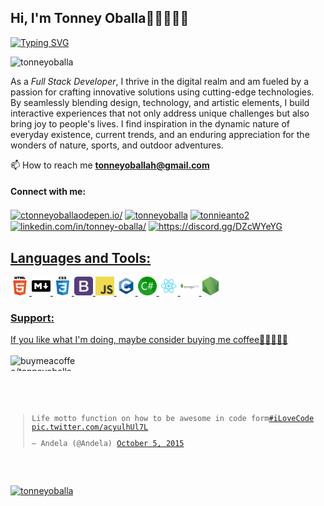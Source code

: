 ## Hi, I'm Tonney Oballa👋🏽👨🏾‍💻

[![Typing SVG][def2]](https://git.io/typing-svg)
<p align="left"> <img src="https://komarev.com/ghpvc/?username=tonneyoballa&label=Profile%20views&color=0e75b6&style=flat" alt="tonneyoballa" /> </p>



As a <em>Full Stack Developer</em>, I thrive in the digital realm and am fueled by a passion for crafting innovative solutions using cutting-edge technologies. By seamlessly blending design, technology, and artistic elements, I build interactive experiences that not only address unique challenges but also bring joy to people's lives. I find inspiration in the dynamic nature of everyday existence, current trends, and an enduring appreciation for the wonders of nature, sports, and outdoor adventures.

📫 How to reach me **tonneyoballah@gmail.com**

<h4 align="left">Connect with me:</h4>
<p align="left">
<a href="https://codepen.io/ctonneyoballaodepen.io/" target="blank"><img align="center" src="https://raw.githubusercontent.com/rahuldkjain/github-profile-readme-generator/master/src/images/icons/Social/codepen.svg" alt="ctonneyoballaodepen.io/" height="20" width="20" /></a>
<a href="https://dev.to/tonneyoballa" target="blank"><img align="center" src="https://raw.githubusercontent.com/rahuldkjain/github-profile-readme-generator/master/src/images/icons/Social/devto.svg" alt="tonneyoballa" height="20" width="20" /></a>
<a href="https://twitter.com/tonnieanto2" target="blank"><img align="center" src="https://raw.githubusercontent.com/rahuldkjain/github-profile-readme-generator/master/src/images/icons/Social/twitter.svg" alt="tonnieanto2" height="20" width="20" /></a>
<a href="https://linkedin.com/in/linkedin.com/in/tonney-oballa/" target="blank"><img align="center" src="https://raw.githubusercontent.com/rahuldkjain/github-profile-readme-generator/master/src/images/icons/Social/linked-in-alt.svg" alt="linkedin.com/in/tonney-oballa/" height="20" width="20" /></a>
<a href="https://discord.gg/https://discord.gg/DZcWYeYG" target="blank"><img align="center" src="https://raw.githubusercontent.com/rahuldkjain/github-profile-readme-generator/master/src/images/icons/Social/discord.svg" alt="https://discord.gg/DZcWYeYG" height="20" width="20" />
</p>

## Languages and Tools:
<code><img height="30" src="https://github.com/github/explore/blob/main/topics/html/html.png"></code>
<code><img height="30" src="https://github.com/github/explore/blob/main/topics/markdown/markdown.png"></code>
<code><img height="30" src="https://github.com/github/explore/blob/main/topics/css/css.png"></code>
<code><img height="30" src="https://github.com/github/explore/blob/main/topics/bootstrap/bootstrap.png"></code>
<code><img height="30" src="https://raw.githubusercontent.com/github/explore/80688e429a7d4ef2fca1e82350fe8e3517d3494d/topics/javascript/javascript.png"></code>
<code><img height="30" src="https://github.com/github/explore/blob/main/topics/c/c.png"></code>
<code><img height="30" src="https://github.com/github/explore/blob/main/topics/csharp/csharp.png"></code>
<code><img height="30" src="https://raw.githubusercontent.com/github/explore/80688e429a7d4ef2fca1e82350fe8e3517d3494d/topics/react/react.png"></code>
<code><img height="30" src="https://github.com/github/explore/blob/main/topics/mongodb/mongodb.png"></code>
<code><img height="30" src="https://raw.githubusercontent.com/github/explore/80688e429a7d4ef2fca1e82350fe8e3517d3494d/topics/nodejs/nodejs.png"></code>

[def2]: https://readme-typing-svg.herokuapp.com?size=25&color=e5c99f&center=true&width=800&lines=Welcome+to+my+profile.+Feel+free+to+connect.

<h3 align="left">Support:</h3>
<p>
  If you like what I'm doing, maybe consider buying me coffee🥺👉🏽👈🏽 <br><br>
  <a href="https://www.buymeacoffee.com/buymeacoffee/tonneyoballa "> <img align="left" src="https://cdn.buymeacoffee.com/buttons/v2/default-yellow.png" height="25" width="105" alt="buymeacoffee/tonneyoballa " /></a></p><br><br>

<br>
<code> <blockquote class="twitter-tweet"><p lang="en" dir="ltr">Life motto function on how to be awesome in code form<a href="https://twitter.com/hashtag/iLoveCode?src=hash&amp;ref_src=twsrc%5Etfw">#iLoveCode</a> <a href="http://t.co/acyulhUl7L">pic.twitter.com/acyulhUl7L</a></p>&mdash; Andela (@Andela) <a href="https://twitter.com/Andela/status/651006471271022592?ref_src=twsrc%5Etfw">October 5, 2015</a></blockquote> 
</code>
<br>

<p align="left"> <a href="https://github.com/ryo-ma/github-profile-trophy"><img src="https://github-profile-trophy.vercel.app/?username=tonneyoballa" alt="tonneyoballa" /></a> </p>


